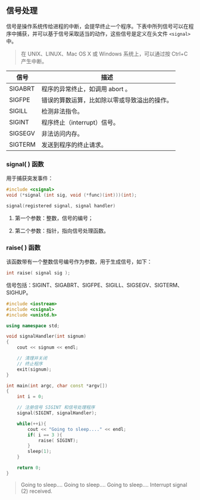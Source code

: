 ## 信号处理

信号是操作系统传给进程的中断，会提早终止一个程序。下表中所列信号可以在程序中捕获，并可以基于信号采取适当的动作，这些信号是定义在头文件 `<signal>` 中。

> 在 UNIX、LINUX、Mac OS X 或 Windows 系统上，可以通过按 Ctrl+C 产生中断。

| 信号      | 描述                     |
| ------- | ---------------------- |
| SIGABRT | 程序的异常终止，如调用 abort 。    |
| SIGFPE  | 错误的算数运算，比如除以零或导致溢出的操作。 |
| SIGILL  | 检测非法指令。                |
| SIGINT  | 程序终止（interrupt）信号。     |
| SIGSEGV | 非法访问内存。                |
| SIGTERM | 发送到程序的终止请求。            |

### signal( ) 函数

用于捕获突发事件：

```cpp
#include <csignal>
void (*signal (int sig, void (*func)(int)))(int); 

signal(registered signal, signal handler)
```

1. 第一个参数：整数，信号的编号；

2. 第二个参数：指针，指向信号处理函数。

### raise( ) 函数

该函数带有一个整数信号编号作为参数，用于生成信号，如下：

```cpp
int raise( signal sig );
```

信号包括：SIGINT、SIGABRT、SIGFPE、SIGILL、SIGSEGV、SIGTERM、SIGHUP。

```cpp
#include <iostream>
#include <csignal>
#include <unistd.h>

using namespace std;

void signalHandler(int signum)
{
    cout << signum << endl;

    // 清理并关闭
    // 终止程序
    exit(signum);
}

int main(int argc, char const *argv[])
{
    int i = 0;

    // 注册信号 SIGINT 和信号处理程序
    signal(SIGINT, signalHandler);

    while(++i){
        cout << "Going to sleep...." << endl;
        if( i == 3 ){
            raise( SIGINT);
        }
        sleep(1);
    }

    return 0;
}
```

> Going to sleep....
> Going to sleep....
> Going to sleep....
> Interrupt signal (2) received.
